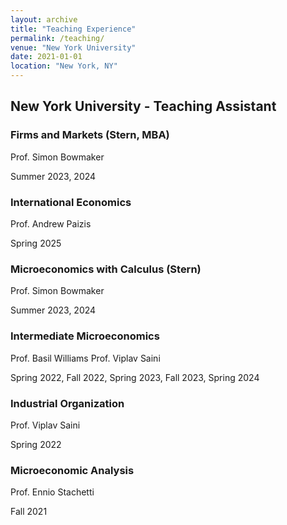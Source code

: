 ```yaml
---
layout: archive
title: "Teaching Experience"
permalink: /teaching/
venue: "New York University"
date: 2021-01-01
location: "New York, NY"
---
```




## New York University - Teaching Assistant

### Firms and Markets (Stern, MBA)
Prof. Simon Bowmaker 

Summer 2023, 2024

### International Economics
Prof. Andrew Paizis

Spring 2025

### Microeconomics with Calculus (Stern)
Prof. Simon Bowmaker 

Summer 2023, 2024

### Intermediate Microeconomics
Prof. Basil Williams
Prof. Viplav Saini

Spring 2022, Fall 2022, Spring 2023, Fall 2023, Spring 2024

### Industrial Organization
Prof. Viplav Saini

Spring 2022

### Microeconomic Analysis
Prof. Ennio Stachetti

Fall 2021

